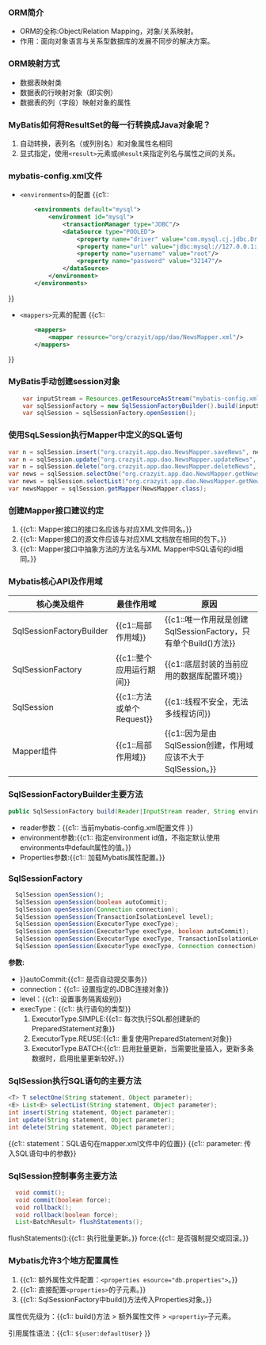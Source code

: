 ### ORM简介 [	](mybatis_20200512080327616)
+ ORM的全称:Object/Relation Mapping，对象/关系映射。
+ 作用：面向对象语言与关系型数据库的发展不同步的解决方案。

### ORM映射方式 [	](mybatis_20200512080327617)
+ 数据表映射类
+ 数据表的行映射对象（即实例）
+ 数据表的列（字段）映射对象的属性

### MyBatis如何将ResultSet的每一行转换成Java对象呢？ [	](mybatis_20200512080327618)
1. 自动转换，表列名（或列别名）和对象属性名相同
2. 显式指定，使用`<result>`元素或`@Result`来指定列名与属性之间的关系。

### mybatis-config.xml文件 [	](mybatis_20200512080327619)
+ `<environments>`的配置
{{c1::
    ```xml
        <environments default="mysql">
            <environment id="mysql">
                <transactionManager type="JDBC"/>
                <dataSource type="POOLED">
                    <property name="driver" value="com.mysql.cj.jdbc.Driver"/>
                    <property name="url" value="jdbc:mysql://127.0.0.1:3306/mybatis?serverTimezone=UTC"/>
                    <property name="username" value="root"/>
                    <property name="password" value="32147"/>
                </dataSource>
            </environment>
        </environments>
    ```
}}
+ `<mappers>`元素的配置
{{c1::
    ```xml
        <mappers>
            <mapper resource="org/crazyit/app/dao/NewsMapper.xml"/>
        </mappers>
    ```
}}

### MyBatis手动创建session对象 [	](mybatis_20200512080327621)
```java
    var inputStream = Resources.getResourceAsStream("mybatis-config.xml");
    var sqlSessionFactory = new SqlSessionFactoryBuilder().build(inputStream);
    var sqlSession = sqlSessionFactory.openSession();
```

### 使用SqLSession执行Mapper中定义的SQL语句 [	](mybatis_20200512080327622)

```java
var n = sqlSession.insert("org.crazyit.app.dao.NewsMapper.saveNews", news);
var n = sqlSession.update("org.crazyit.app.dao.NewsMapper.updateNews", news);
var n = sqlSession.delete("org.crazyit.app.dao.NewsMapper.deleteNews", 2);
var news = sqlSession.selectOne("org.crazyit.app.dao.NewsMapper.getNews", 1);
var news = sqlSession.selectList("org.crazyit.app.dao.NewsMapper.getNews", 1);
var newsMapper = sqlSession.getMapper(NewsMapper.class);
```
### 创建Mapper接口建议约定 [	](mybatis_20200512080327623)

1. {{c1:: Mapper接口的接口名应该与对应XML文件同名。}}
2. {{c1:: Mapper接口的源文件应该与对应XML文档放在相同的包下。}}
3. {{c1:: Mapper接口中抽象方法的方法名与XML Mapper中SQL语句的id相同。}}

### Mybatis核心API及作用域 [	](mybatis_20200514071548547)

| 核心类及组件             | 最佳作用域                | 原因                                                         |
| ------------------------ | ------------------------- | ------------------------------------------------------------ |
| SqlSessionFactoryBuilder | {{c1::局部作用域}}        | {{c1::唯一作用就是创建SqlSessionFactory，只有单个Build()方法}} |
| SqlSessionFactory        | {{c1::整个应用运行期间}}  | {{c1::底层封装的当前应用的数据库配置环境}}                   |
| SqlSession               | {{c1::方法或单个Request}} | {{c1::线程不安全，无法多线程访问}}                           |
| Mapper组件               | {{c1::局部作用域}}        | {{c1::因为是由SqlSession创建，作用域应该不大于SqlSession。}} |

### SqlSessionFactoryBuilder主要方法 [	](mybatis_20200514071548549)
```java
public SqlSessionFactory build(Reader|InputStream reader, String environment, Properties properties) 
```
- reader参数：{{c1:: 当前mybatis-config.xml配置文件 }}
- environment参数:{{c1:: 指定environment id值，不指定默认使用environments中default属性的值。}}
- Properties参数:{{c1:: 加载Mybatis属性配置。}}

### SqlSessionFactory [	](mybatis_20200514071548550)
```java
  SqlSession openSession();
  SqlSession openSession(boolean autoCommit);
  SqlSession openSession(Connection connection);
  SqlSession openSession(TransactionIsolationLevel level);
  SqlSession openSession(ExecutorType execType);
  SqlSession openSession(ExecutorType execType, boolean autoCommit);
  SqlSession openSession(ExecutorType execType, TransactionIsolationLevel level);
  SqlSession openSession(ExecutorType execType, Connection connection);
```
**参数:**

- }}autoCommit:{{c1:: 是否自动提交事务}}
- connection：{{c1:: 设置指定的JDBC连接对象}}
- level：{{c1:: 设置事务隔离级别}}
- execType：{{c1:: 执行语句的类型}}
  1. ExecutorType.SIMPLE:{{c1:: 每次执行SQL都创建新的PreparedStatement对象}}
  2. ExecutorType.REUSE:{{c1:: 重复使用PreparedStatement对象}}
  3. ExecutorType.BATCH:{{c1:: 启用批量更新，当需要批量插入，更新多条数据时，启用批量更新较好。}}

### SqlSession执行SQL语句的主要方法 [	](mybatis_20200514071548551)

```java
<T> T selectOne(String statement, Object parameter);
<E> List<E> selectList(String statement, Object parameter);
int insert(String statement, Object parameter);
int update(String statement, Object parameter);
int delete(String statement, Object parameter);
```
{{c1:: statement：SQL语句在mapper.xml文件中的位置}}
{{c1:: parameter: 传入SQL语句中的参数}}

### SqlSession控制事务主要方法 [	](mybatis_20200514071548552)

```java
  void commit();
  void commit(boolean force);
  void rollback();
  void rollback(boolean force);
  List<BatchResult> flushStatements();
```
flushStatements():{{c1:: 执行批量更新。}}
force:{{c1:: 是否强制提交或回滚。}}

### Mybatis允许3个地方配置属性 [	](mybatis_20200514071548553)

1. {{c1::  额外属性文件配置：`<properties esource="db.properties">`。}}
2. {{c1:: 直接配置`<properties>`的子元素。}}
3. {{c1:: SqlSessionFactory中build()方法传入Properties对象。}}

属性优先级为：{{c1::  build()方法 > 额外属性文件 >  `<propertiy>`子元素。

引用属性语法：{{c1::  `${user:defaultUser}` }}

